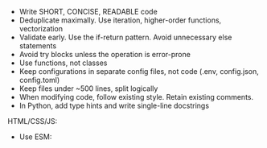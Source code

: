 - Write SHORT, CONCISE, READABLE code
- Deduplicate maximally. Use iteration, higher-order functions, vectorization
- Validate early. Use the if-return pattern. Avoid unnecessary else statements
- Avoid try blocks unless the operation is error-prone
- Use functions, not classes
- Keep configurations in separate config files, not code (.env, config.json, config.toml)
- Keep files under ~500 lines, split logically
- When modifying code, follow existing style. Retain existing comments.
- In Python, add type hints and write single-line docstrings

HTML/CSS/JS:
- Use ESM: <script type="module">
- No TypeScript. Only JavaScript
- Use MODERN JavaScript. Minimize libraries
- Use hyphenated HTML class/ID names (id="user-id" not id="userId")
- For single line if / for statements, avoid { blocks }
- Show errors to the user (beautifully). Avoid console.error()
- Show a loading indicator while waiting for fetch()
- Use .insertAdjacentHTML / .replaceChildren (or lit-html). Avoid document.createElement
- Use Bootstrap classes for CSS. Avoid custom CSS
- Use D3 for data visualization

Linting:
- `uvx ruff --line-length 100`
- `npx prettier@3.5 --print-width=120 '**/*.js' '**/*.md'` -- do not format HTML files
